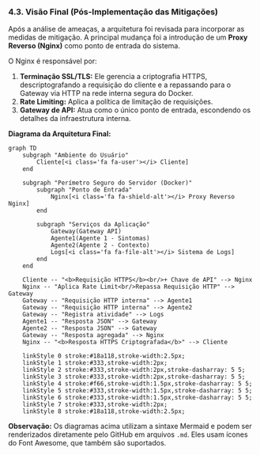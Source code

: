 ### 4.3. Visão Final (Pós-Implementação das Mitigações)

Após a análise de ameaças, a arquitetura foi revisada para incorporar as medidas de mitigação. A principal mudança foi a introdução de um **Proxy Reverso (Nginx)** como ponto de entrada do sistema.

O Nginx é responsável por:
1.  **Terminação SSL/TLS:** Ele gerencia a criptografia HTTPS, descriptografando a requisição do cliente e a repassando para o Gateway via HTTP na rede interna segura do Docker.
2.  **Rate Limiting:** Aplica a política de limitação de requisições.
3.  **Gateway de API:** Atua como o único ponto de entrada, escondendo os detalhes da infraestrutura interna.

**Diagrama da Arquitetura Final:**

```mermaid
graph TD
    subgraph "Ambiente do Usuário"
        Cliente[<i class='fa fa-user'></i> Cliente]
    end

    subgraph "Perímetro Seguro do Servidor (Docker)"
        subgraph "Ponto de Entrada"
            Nginx[<i class='fa fa-shield-alt'></i> Proxy Reverso Nginx]
        end

        subgraph "Serviços da Aplicação"
            Gateway(Gateway API)
            Agente1(Agente 1 - Sintomas)
            Agente2(Agente 2 - Contexto)
            Logs[<i class='fa fa-file-alt'></i> Sistema de Logs]
        end
    end

    Cliente -- "<b>Requisição HTTPS</b><br/>+ Chave de API" --> Nginx
    Nginx -- "Aplica Rate Limit<br/>Repassa Requisição HTTP" --> Gateway
    Gateway -- "Requisição HTTP interna" --> Agente1
    Gateway -- "Requisição HTTP interna" --> Agente2
    Gateway -- "Registra atividade" --> Logs
    Agente1 -- "Resposta JSON" --> Gateway
    Agente2 -- "Resposta JSON" --> Gateway
    Gateway -- "Resposta agregada" --> Nginx
    Nginx -- "<b>Resposta HTTPS Criptografada</b>" --> Cliente

    linkStyle 0 stroke:#18a118,stroke-width:2.5px;
    linkStyle 1 stroke:#333,stroke-width:2px;
    linkStyle 2 stroke:#333,stroke-width:2px,stroke-dasharray: 5 5;
    linkStyle 3 stroke:#333,stroke-width:2px,stroke-dasharray: 5 5;
    linkStyle 4 stroke:#f66,stroke-width:1.5px,stroke-dasharray: 5 5;
    linkStyle 5 stroke:#333,stroke-width:1.5px,stroke-dasharray: 5 5;
    linkStyle 6 stroke:#333,stroke-width:1.5px,stroke-dasharray: 5 5;
    linkStyle 7 stroke:#333,stroke-width:2px;
    linkStyle 8 stroke:#18a118,stroke-width:2.5px;
```
**Observação:** Os diagramas acima utilizam a sintaxe Mermaid e podem ser renderizados diretamente pelo GitHub em arquivos `.md`. Eles usam ícones do Font Awesome, que também são suportados.